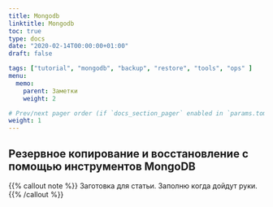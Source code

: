 ```yaml
---
title: Mongodb
linktitle: Mongodb
toc: true
type: docs
date: "2020-02-14T00:00:00+01:00"
draft: false

tags: ["tutorial", "mongodb", "backup", "restore", "tools", "ops" ]
menu:
  memo:
    parent: Заметки
    weight: 2

# Prev/next pager order (if `docs_section_pager` enabled in `params.toml`)
weight: 1
---
```


## Резервное копирование и восстановление с помощью инструментов MongoDB

{{% callout note %}}
Заготовка для статьи. Заполню когда дойдут руки.
{{% /callout %}}

